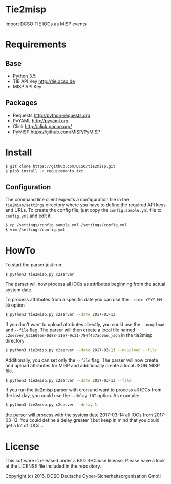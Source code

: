 Tie2misp
=====
Import DCSO TIE IOCs as MISP events

# Requirements
## Base
- Python 3.5
- TIE API Key http://tie.dcso.de
- MISP API Key

## Packages
- Requests http://python-requests.org
- PyYAML http://pyyaml.org
- Click http://click.pocoo.org/
- PyMISP https://github.com/MISP/PyMISP

# Install
```bash
$ git clone https://github.com/DCSO/tie2misp.git
$ pip3 install -r requirements.txt
```

## Configuration
The command line client expects a configuration file in the `tie2misp/settings` directory where you have to define the
required API keys and URLs. To create the config file, just copy the `config.sample.yml` file to `config.yml` and edit
it.

```bash
$ cp /settings/config.sample.yml /settings/config.yml
$ vim /settings/config.yml
```

# HowTo
To start the parser just run:
```bash
$ python3 tie2misp.py c2server
```
The parser will now process all IOCs as attributes beginning from the actual system date.

To process attributes from a specific date you can use the `--date YYYY-MM-DD` option
```bash
$ python3 tie2misp.py c2server --date 2017-03-13
```

If you don't want to upload attributes directly, you could use the `--noupload` and `--file` flag. The parser will then
create a local file named `c2server_031609be-0d88-11e7-9c31-784f437ac6ae.json` in the tie2misp directory
```bash
$ python3 tie2misp.py c2server --date 2017-03-13 --noupload --file
````

Additionally, you can set only the `--file` flag. The parser will now create and upload attributes for MISP and
additionally create a local JSON MISP file.
```bash
$ python3 tie2misp.py c2server --date 2017-03-13 --file
```

If you run the tie2misp parser with cron and want to process all IOCs from the last day, you could use the `--delay INT` option. As
example:
```bash
$ python3 tie2misp.py c2server --delay 1
```
the parser will process with the system date 2017-03-14 all IOCs from 2017-03-13. You could define a delay greater 1
but keep in mind that you could get a lot of IOCs...

# License

This software is released under a BSD 3-Clause license.
Please have a look at the LICENSE file included in the repository.

Copyright (c) 2016, DCSO Deutsche Cyber-Sicherheitsorganisation GmbH

